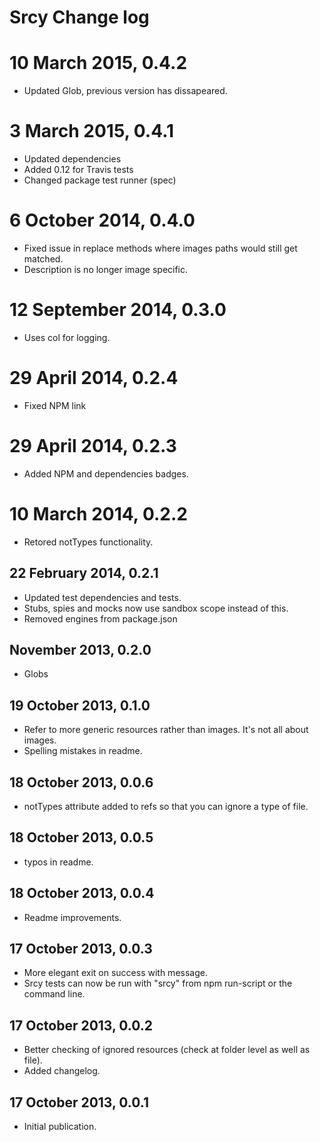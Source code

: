 # Srcy Change log

# 10 March 2015, 0.4.2

* Updated Glob, previous version has dissapeared.

# 3 March 2015, 0.4.1

* Updated dependencies
* Added 0.12 for Travis tests
* Changed package test runner (spec)

# 6 October 2014, 0.4.0

* Fixed issue in replace methods where images paths would still get matched.
* Description is no longer image specific.

# 12 September 2014, 0.3.0

* Uses col for logging.

# 29 April 2014, 0.2.4

* Fixed NPM link

# 29 April 2014, 0.2.3

* Added NPM and dependencies badges.

# 10 March 2014, 0.2.2

* Retored notTypes functionality.

## 22 February 2014, 0.2.1

* Updated test dependencies and tests.
* Stubs, spies and mocks now use sandbox scope instead of this.
* Removed engines from package.json

## November 2013, 0.2.0

* Globs

## 19 October 2013, 0.1.0

* Refer to more generic resources rather than images. It's not all about images.
* Spelling mistakes in readme.

## 18 October 2013, 0.0.6

* notTypes attribute added to refs so that you can ignore a type of file.

## 18 October 2013, 0.0.5

* typos in readme.

## 18 October 2013, 0.0.4

* Readme improvements.

## 17 October 2013, 0.0.3

* More elegant exit on success with message.
* Srcy tests can now be run with "srcy" from npm run-script or the command line.

## 17 October 2013, 0.0.2

* Better checking of ignored resources (check at folder level as well as file).
* Added changelog.

## 17 October 2013, 0.0.1

* Initial publication.
